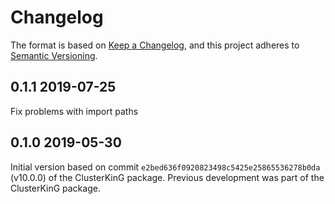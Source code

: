 # Changelog

The format is based on [Keep a Changelog](https://keepachangelog.com/en/1.0.0/),
and this project adheres to [Semantic Versioning](https://semver.org/spec/v2.0.0.html).

## 0.1.1 2019-07-25

Fix problems with import paths

## 0.1.0 2019-05-30

Initial version based on commit ``e2bed636f0920823498c5425e25865536278b0da`` (v10.0.0) of the ClusterKinG package. 
Previous development was part of the ClusterKinG package.
